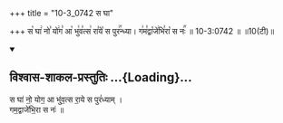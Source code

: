 +++
title = "10-3_0742 स घा"

+++
स꣡ घा꣢ नो꣣ यो꣢ग꣣ आ꣡ भु꣢व꣣त्स꣢ रा꣣ये꣡ स पुर꣢꣯न्ध्या। ग꣢म꣣द्वा꣡जे꣢भि꣣रा꣡ स नः꣢꣯ ॥ 10-3:0742 ॥ ॥10(टी)॥

<div class="js_include" newlevelforh1="2" title="विश्वास-शाकल-प्रस्तुतिः" unfilled url="/vedAH_Rk/shAkalam/saMhitA/vishvAsa-prastutiH/01/005/03_sa_ghA.md">
<details open><summary><h2>विश्वास-शाकल-प्रस्तुतिः ...{Loading}...</h2></summary>


स घा॑ नो॒ योग॒ आ भु॑व॒त्स रा॒ये स पुरं॑ध्याम् ।  
गम॒द्वाजे॑भि॒रा स नः॑ ॥

</details>
</div>